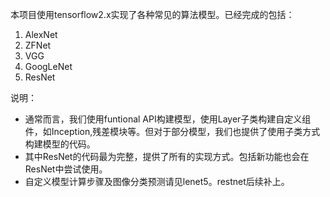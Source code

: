 本项目使用tensorflow2.x实现了各种常见的算法模型。已经完成的包括：

1. AlexNet
2. ZFNet
3. VGG
4. GoogLeNet
5. ResNet

说明：
* 通常而言，我们使用funtional API构建模型，使用Layer子类构建自定义组件，如Inception,残差模块等。但对于部分模型，我们也提供了使用子类方式构建模型的代码。
* 其中ResNet的代码最为完整，提供了所有的实现方式。包括新功能也会在ResNet中尝试使用。
* 自定义模型计算步骤及图像分类预测请见lenet5。restnet后续补上。

